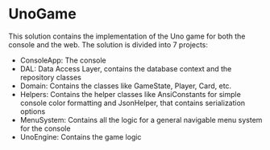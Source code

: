 # UnoGame

This solution contains the implementation of the Uno game for both the console and the web.
The solution is divided into 7 projects:
- ConsoleApp: The console
- DAL: Data Access Layer, contains the database context and the repository classes
- Domain: Contains the classes like GameState, Player, Card, etc.
- Helpers: Contains the helper classes like AnsiConstants for simple console color formatting and JsonHelper, 
that contains serialization options
- MenuSystem: Contains all the logic for a general navigable menu system for the console
- UnoEngine: Contains the game logic
